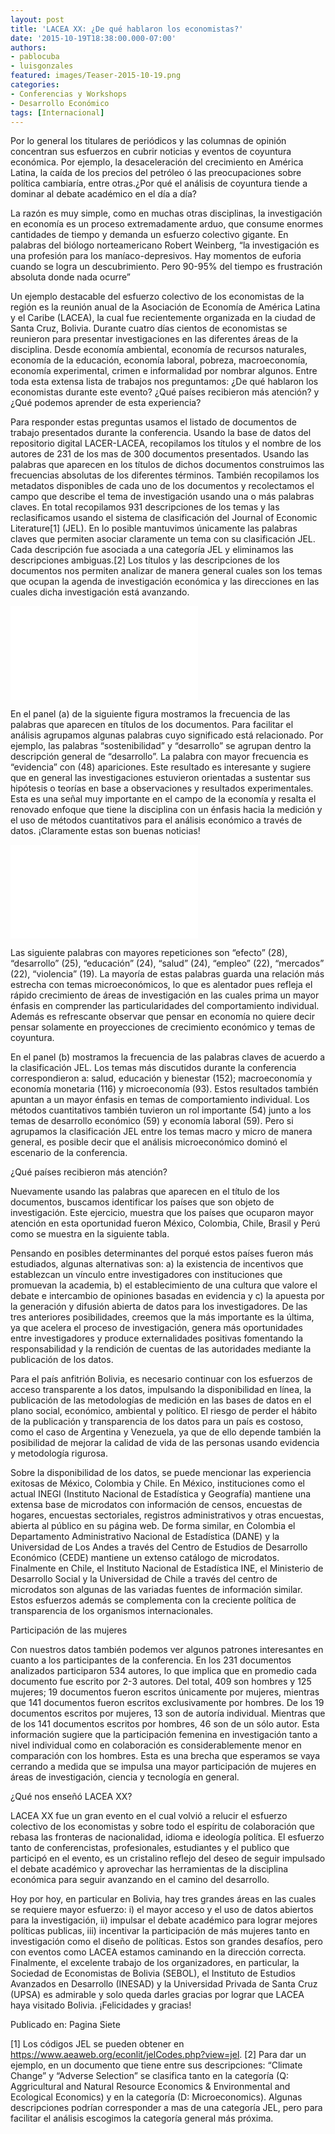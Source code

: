```yaml
---
layout: post
title: 'LACEA XX: ¿De qué hablaron los economistas?'
date: '2015-10-19T18:38:00.000-07:00'
authors:
- pablocuba
- luisgonzales
featured: images/Teaser-2015-10-19.png
categories:
- Conferencias y Workshops
- Desarrollo Económico
tags: [Internacional]
---
```



Por lo general los titulares de periódicos y las columnas de opinión concentran sus esfuerzos en cubrir noticias y eventos de coyuntura económica. Por ejemplo, la desaceleración del crecimiento en América Latina, la caída de los precios del petróleo ó las preocupaciones sobre política cambiaría, entre otras.¿Por qué el análisis de coyuntura tiende a dominar al debate académico en el día a día?

La razón es muy simple, como en muchas otras disciplinas, la investigación en economía es un proceso extremadamente arduo, que consume enormes cantidades de tiempo y demanda un esfuerzo colectivo gigante. En palabras del biólogo norteamericano Robert Weinberg, “la investigación es una profesión para los maníaco-depresivos. Hay momentos de euforia cuando se logra un descubrimiento. Pero 90-95% del tiempo es frustración absoluta donde nada ocurre”

Un ejemplo destacable del esfuerzo colectivo de los economistas de la región es la reunión anual de la Asociación de Economía de América Latina y el Caribe (LACEA), la cual fue recientemente organizada en la ciudad de Santa Cruz, Bolivia. Durante cuatro días cientos de economistas se reunieron para presentar investigaciones en las diferentes áreas de la disciplina. Desde economía ambiental, economía de recursos naturales, economía de la educación, economía laboral, pobreza, macroeconomía, economía experimental, crimen e informalidad por nombrar algunos.  Entre toda esta extensa lista de trabajos nos preguntamos: ¿De qué hablaron los economistas durante este evento? ¿Qué países recibieron más atención? y ¿Qué podemos aprender de esta experiencia?


Para responder estas preguntas usamos el listado de documentos de trabajo presentados durante la conferencia. Usando la base de datos del repositorio digital LACER-LACEA, recopilamos los títulos y el nombre de los autores de 231 de los mas de 300 documentos presentados. Usando las palabras que aparecen en los títulos de dichos documentos construimos las frecuencias absolutas de los diferentes términos.  También recopilamos los metadatos disponibles de cada uno de los documentos y recolectamos el campo que describe el tema de investigación usando una o más palabras claves. En total recopilamos 931 descripciones de los temas y las reclasificamos usando el sistema de clasificación del Journal of Economic Literature[1] (JEL). En lo posible mantuvimos únicamente las palabras claves que permiten asociar claramente un tema con su clasificación JEL. Cada descripción fue asociada a una categoría JEL y eliminamos las descripciones ambiguas.[2]  Los títulos y las descripciones de los documentos nos permiten analizar de manera general cuales son los temas que ocupan la agenda de investigación económica y las direcciones en las cuales dicha investigación está avanzando.

<div class="frame-container">
<iframe frameborder="0" scrolling="no" src="//plot.ly/~pcubaborda/259.embed"></iframe>
</div>


En el panel (a) de la siguiente figura mostramos la frecuencia de las palabras que aparecen en títulos de los documentos. Para facilitar el análisis agrupamos algunas palabras cuyo significado está relacionado. Por ejemplo, las palabras “sostenibilidad” y “desarrollo” se agrupan dentro la descripción general de “desarrollo”. La palabra con mayor frecuencia es “evidencia” con (48) apariciones. Este resultado es interesante y sugiere que en general las investigaciones estuvieron orientadas a sustentar sus hipótesis o teorías en base a observaciones y resultados experimentales. Esta es una señal muy importante en el campo de la economía y resalta el renovado enfoque que tiene la disciplina con un énfasis hacia la medición y el uso de métodos cuantitativos para el análisis económico a través de datos. ¡Claramente estas son buenas noticias!

<div class="frame-container">
<iframe frameborder="0" scrolling="no" src="//plot.ly/~faro/120.embed"></iframe>
</div>

Las siguiente palabras con mayores repeticiones son “efecto” (28), “desarrollo” (25), “educación” (24), “salud” (24), “empleo” (22), “mercados” (22), “violencia” (19). La mayoría de estas palabras guarda una relación más estrecha con temas microeconómicos, lo que es alentador pues refleja el rápido crecimiento de áreas de investigación en las cuales prima un mayor énfasis en comprender las particularidades del comportamiento individual. Además es refrescante observar que pensar en economía no quiere decir pensar solamente en proyecciones de crecimiento económico y temas de coyuntura.

En el panel (b) mostramos la frecuencia de las palabras claves de acuerdo a la clasificación JEL. Los temas más discutidos durante la conferencia correspondieron a: salud, educación y bienestar (152); macroeconomía y economía monetaria (116) y microeconomía (93). Estos resultados también apuntan a un mayor énfasis en temas de comportamiento individual. Los métodos cuantitativos también tuvieron un rol importante (54) junto a los temas de desarrollo económico (59) y economía laboral (59). Pero si agrupamos la clasificación JEL entre los temas macro y micro de manera general, es posible decir que el análisis microeconómico dominó el escenario de la conferencia.

¿Qué países recibieron más atención?

Nuevamente usando las palabras que aparecen en el título de los documentos, buscamos identificar los países que son objeto de investigación. Este ejercicio, muestra que los países que ocuparon mayor atención en esta oportunidad fueron México, Colombia, Chile, Brasil y Perú como se muestra en la siguiente tabla.

Pensando en posibles  determinantes del porqué estos países fueron más estudiados,  algunas alternativas son: a) la existencia de incentivos que establezcan un vínculo entre investigadores con instituciones que promuevan la academia, b) el establecimiento de una cultura que valore el debate e intercambio de opiniones basadas en evidencia y c) la apuesta por la generación y difusión abierta de datos para los investigadores. De las tres anteriores posibilidades, creemos que la más importante es la última, ya que acelera el proceso de investigación, genera más oportunidades entre investigadores y produce externalidades positivas fomentando la responsabilidad y la rendición de cuentas de las autoridades mediante la publicación de los datos.

Para el país anfitrión Bolivia, es necesario continuar con los esfuerzos de acceso  transparente a los datos, impulsando la disponibilidad en línea, la publicación de las metodologías de medición en las  bases de datos en el plano social, económico, ambiental y político. El riesgo de perder el hábito de la publicación y transparencia de los datos para un país es costoso, como el caso de Argentina y Venezuela, ya que de ello depende también la posibilidad de mejorar la calidad de vida de las personas usando evidencia y metodología rigurosa.

Sobre la disponibilidad de los datos, se puede mencionar las experiencia exitosas de México, Colombia y Chile. En México, instituciones como el actual INEGI (Instituto Nacional de Estadística y Geografía) mantiene una extensa base de microdatos con información de censos, encuestas de hogares, encuestas sectoriales, registros administrativos y otras encuestas, abierta al público en su página web. De forma similar, en Colombia el Departamento Administrativo Nacional de Estadística (DANE) y la Universidad de Los Andes a través del Centro de Estudios de Desarrollo Económico (CEDE) mantiene un extenso catálogo de microdatos. Finalmente en Chile, el Instituto Nacional de Estadística INE, el Ministerio de Desarrollo Social y la Universidad de Chile a través del centro de microdatos son algunas de las variadas fuentes de información similar. Estos esfuerzos además se complementa con la creciente política de transparencia de los organismos internacionales.


Participación de las mujeres

Con nuestros datos también podemos ver algunos patrones interesantes en cuanto a los participantes de la conferencia. En los 231 documentos analizados participaron 534 autores, lo que implica que en promedio cada documento fue escrito por 2-3 autores.  Del total, 409 son hombres y 125 mujeres; 19 documentos fueron escritos únicamente por mujeres, mientras que 141 documentos fueron escritos exclusivamente por hombres. De los 19 documentos escritos por mujeres, 13 son de autoría individual. Mientras que de los 141 documentos escritos por hombres, 46 son de un sólo autor. Esta información sugiere que la participación femenina en investigación tanto a nivel individual como en colaboración es considerablemente menor en comparación con los hombres. Esta es una brecha que esperamos se vaya cerrando a medida que se impulsa una mayor participación de mujeres en áreas de investigación, ciencia y tecnología en general.

¿Qué nos enseñó LACEA XX?

LACEA XX fue un gran evento en el cual volvió a relucir el esfuerzo colectivo de los economistas y sobre todo el espíritu de colaboración que rebasa las fronteras de nacionalidad, idioma e ideología política. El esfuerzo tanto de conferencistas, profesionales, estudiantes y el publico que participó en el evento, es un cristalino reflejo del deseo de seguir impulsado el debate académico y aprovechar las herramientas de la disciplina económica para seguir avanzando en el camino del desarrollo.

Hoy por hoy, en particular en Bolivia, hay tres grandes áreas en las cuales se requiere mayor esfuerzo: i) el mayor acceso y el uso de datos abiertos para la investigación, ii) impulsar el debate académico para lograr mejores políticas publicas, iii) incentivar la participación de más mujeres tanto en investigación como el diseño de políticas. Estos son grandes desafíos, pero con eventos como LACEA estamos caminando en la dirección correcta. Finalmente, el excelente trabajo de los organizadores, en particular, la Sociedad de Economistas de Bolivia (SEBOL), el Instituto de Estudios Avanzados en Desarrollo (INESAD) y la Universidad Privada de Santa Cruz (UPSA) es admirable y solo queda darles gracias por lograr que LACEA haya visitado Bolivia. ¡Felicidades y gracias!

Publicado en: Pagina Siete

[1] Los códigos JEL se pueden obtener en https://www.aeaweb.org/econlit/jelCodes.php?view=jel.
[2] Para dar un ejemplo, en un documento que tiene entre sus descripciones: “Climate Change” y “Adverse Selection” se clasifica tanto en la categoría (Q: Aggricultural and Natural Resource Economics & Environmental and Ecological Economics) y en la categoría (D: Microeconomics). Algunas descripciones podrían corresponder a mas de una categoría JEL, pero para facilitar el análisis escogimos la categoría general más próxima.
